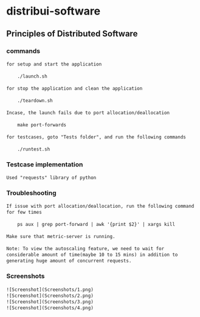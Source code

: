 # distribui-software

## Principles of Distributed Software

### commands

    for setup and start the application

        ./launch.sh

    for stop the application and clean the application

        ./teardown.sh

    Incase, the launch fails due to port allocation/deallocation

        make port-forwards

    for testcases, goto "Tests folder", and run the following commands

        ./runtest.sh

### Testcase implementation

    Used "requests" library of python

### Troubleshooting

    If issue with port allocation/deallocation, run the following command for few times

        ps aux | grep port-forward | awk '{print $2}' | xargs kill

    Make sure that metric-server is running.

    Note: To view the autoscaling feature, we need to wait for considerable amount of time(maybe 10 to 15 mins) in addition to generating huge amount of concurrent requests.

### Screenshots

    ![Screenshot](Screenshots/1.png)
    ![Screenshot](Screenshots/2.png)
    ![Screenshot](Screenshots/3.png)
    ![Screenshot](Screenshots/4.png)